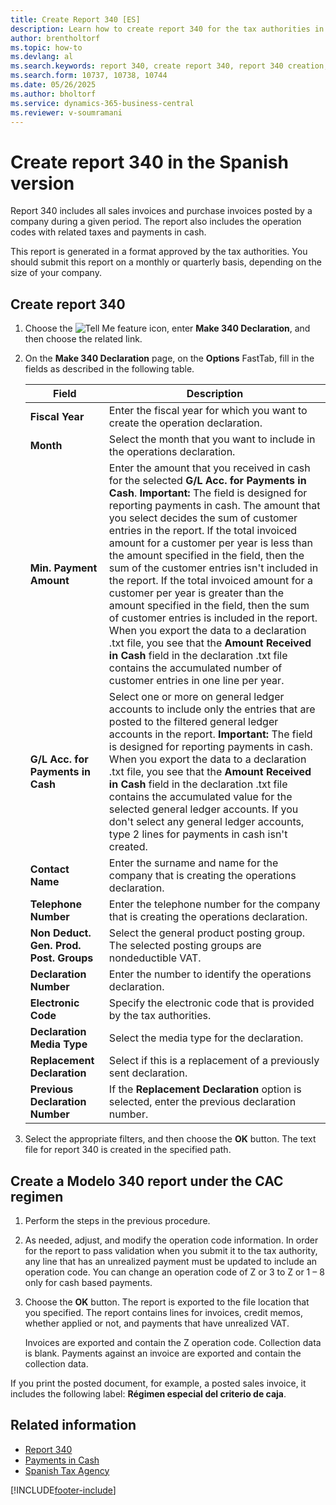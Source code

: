 ```yaml
---
title: Create Report 340 [ES]
description: Learn how to create report 340 for the tax authorities in the Spanish version of Business Central. 
author: brentholtorf
ms.topic: how-to
ms.devlang: al
ms.search.keywords: report 340, create report 340, report 340 creation, Modelo 340 report, Modelo 340, CAC regimen, Spanish version
ms.search.form: 10737, 10738, 10744
ms.date: 05/26/2025
ms.author: bholtorf
ms.service: dynamics-365-business-central
ms.reviewer: v-soumramani
---
```


# Create report 340 in the Spanish version

Report 340 includes all sales invoices and purchase invoices posted by a company during a given period. The report also includes the operation codes with related taxes and payments in cash.  

This report is generated in a format approved by the tax authorities. You should submit this report on a monthly or quarterly basis, depending on the size of your company.  

## Create report 340  

1. Choose the ![Tell Me feature](../../media/ui-search/search_small.png "Tell me what you want to do") icon, enter **Make 340 Declaration**, and then choose the related link.  
1. On the **Make 340 Declaration** page, on the **Options** FastTab, fill in the fields as described in the following table.  

    |Field|Description|  
    |---------------------------------|---------------------------------------|  
    |**Fiscal Year**|Enter the fiscal year for which you want to create the operation declaration.|  
    |**Month**|Select the month that you want to include in the operations declaration.|  
    |**Min. Payment Amount**|Enter the amount that you received in cash for the selected **G/L Acc. for Payments in Cash**. **Important:**  The field is designed for reporting payments in cash. The amount that you select decides the sum of customer entries in the report. If the total invoiced amount for a customer per year is less than the amount specified in the field, then the sum of the customer entries isn't included in the report. If the total invoiced amount for a customer per year is greater than the amount specified in the field, then the sum of customer entries is included in the report. When you export the data to a declaration .txt file, you see that the **Amount Received in Cash** field in the declaration .txt file contains the accumulated number of customer entries in one line per year.|  
    |**G/L Acc. for Payments in Cash**|Select one or more on general ledger accounts to include only the entries that are posted to the filtered general ledger accounts in the report. **Important:**  The field is designed for reporting payments in cash. When you export the data to a declaration .txt file, you see that the **Amount Received in Cash** field in the declaration .txt file contains the accumulated value for the selected general ledger accounts. If you don't select any general ledger accounts, type 2 lines for payments in cash isn't created.|  
    |**Contact Name**|Enter the surname and name for the company that is creating the operations declaration.|  
    |**Telephone Number**|Enter the telephone number for the company that is creating the operations declaration.|  
    |**Non Deduct. Gen. Prod. Post. Groups**|Select the general product posting group. The selected posting groups are nondeductible VAT.|  
    |**Declaration Number**|Enter the number to identify the operations declaration.|  
    |**Electronic Code**|Specify the electronic code that is provided by the tax authorities.|  
    |**Declaration Media Type**|Select the media type for the declaration.|  
    |**Replacement Declaration**|Select if this is a replacement of a previously sent declaration.|  
    |**Previous Declaration Number**|If the **Replacement Declaration** option is selected, enter the previous declaration number.|  

1. Select the appropriate filters, and then choose the **OK** button. The text file for report 340 is created in the specified path.  

## Create a Modelo 340 report under the CAC regimen  

1. Perform the steps in the previous procedure.  
1. As needed, adjust, and modify the operation code information. In order for the report to pass validation when you submit it to the tax authority, any line that has an unrealized payment must be updated to include an operation code. You can change an operation code of Z or 3 to Z or 1 – 8 only for cash based payments.  
1. Choose the **OK** button. The report is exported to the file location that you specified. The report contains lines for invoices, credit memos, whether applied or not, and payments that have unrealized VAT.  

   Invoices are exported and contain the Z operation code. Collection data is blank. 
   Payments against an invoice are exported and contain the collection data.  

If you print the posted document, for example, a posted sales invoice, it includes the following label: **Régimen especial del criterio de caja**.  

## Related information

- [Report 340](report-340.md)
- [Payments in Cash](payments-in-cash.md)
- [Spanish Tax Agency](https://www.agenciatributaria.es/AEAT.internet/en_gb/Inicio.shtml)

[!INCLUDE[footer-include](../../includes/footer-banner.md)]
